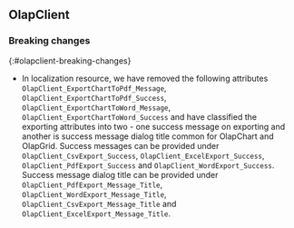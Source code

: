 ## OlapClient

### Breaking changes
{:#olapclient-breaking-changes} 

*  In localization resource, we have removed the following attributes `OlapClient_ExportChartToPdf_Message`, `OlapClient_ExportChartToPdf_Success`, `OlapClient_ExportChartToWord_Message`, `OlapClient_ExportChartToWord_Success` and have classified the exporting attributes into two - one success message on exporting and another is success message dialog title common for OlapChart and OlapGrid. Success messages can be provided under `OlapClient_CsvExport_Success`, `OlapClient_ExcelExport_Success`, `OlapClient_PdfExport_Success` and `OlapClient_WordExport_Success`. Success message dialog title can be provided under `OlapClient_PdfExport_Message_Title`, `OlapClient_WordExport_Message_Title`, `OlapClient_CsvExport_Message_Title` and `OlapClient_ExcelExport_Message_Title`.
